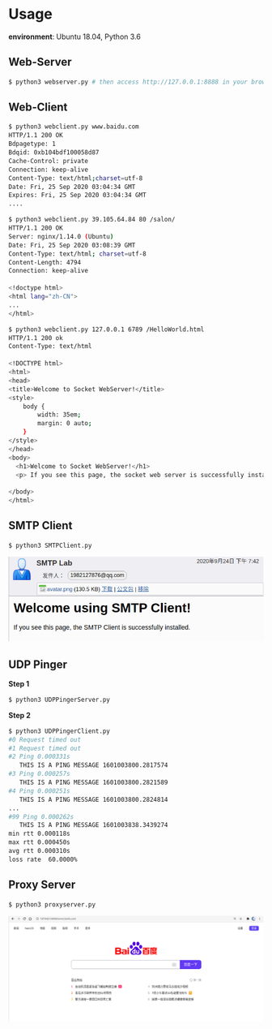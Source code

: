 # Usage

**environment**: Ubuntu 18.04, Python 3.6

## Web-Server

```bash
$ python3 webserver.py # then access http://127.0.0.1:8888 in your browser
```

## Web-Client

```bash
$ python3 webclient.py www.baidu.com
HTTP/1.1 200 OK
Bdpagetype: 1
Bdqid: 0xb104bdf100058d87
Cache-Control: private
Connection: keep-alive
Content-Type: text/html;charset=utf-8
Date: Fri, 25 Sep 2020 03:04:34 GMT
Expires: Fri, 25 Sep 2020 03:04:34 GMT
....
```

```bash
$ python3 webclient.py 39.105.64.84 80 /salon/
HTTP/1.1 200 OK
Server: nginx/1.14.0 (Ubuntu)
Date: Fri, 25 Sep 2020 03:08:39 GMT
Content-Type: text/html; charset=utf-8
Content-Length: 4794
Connection: keep-alive

<!doctype html>
<html lang="zh-CN">
...
</html>
```

```bash
$ python3 webclient.py 127.0.0.1 6789 /HelloWorld.html
HTTP/1.1 200 ok
Content-Type: text/html

<!DOCTYPE html>
<html>
<head>
<title>Welcome to Socket WebServer!</title>
<style>
    body {
        width: 35em;
        margin: 0 auto;
    }
</style>
</head>
<body>
  <h1>Welcome to Socket WebServer!</h1>
  <p> If you see this page, the socket web server is successfully installed. </p>

</body>
</html>
```

## SMTP Client

```bash
$ python3 SMTPClient.py
```

![](SMTP/Screenshot.png)

## UDP Pinger

**Step 1**

```bash
$ python3 UDPPingerServer.py
```

**Step 2**

```bash
$ python3 UDPPingerClient.py
#0 Request timed out
#1 Request timed out
#2 Ping 0.000331s
   THIS IS A PING MESSAGE 1601003800.2817574
#3 Ping 0.000257s
   THIS IS A PING MESSAGE 1601003800.2821589
#4 Ping 0.000251s
   THIS IS A PING MESSAGE 1601003800.2824814
...
#99 Ping 0.000262s
   THIS IS A PING MESSAGE 1601003838.3439274
min rtt 0.000118s
max rtt 0.000450s
avg rtt 0.000310s
loss rate  60.0000%
```

## Proxy Server

```bash
$ python3 proxyserver.py
```

![](ProxyServer/Screenshot.png)